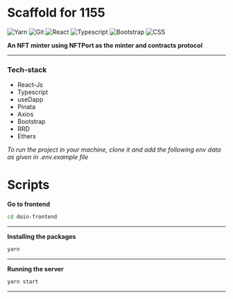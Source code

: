 # Scaffold for 1155

![Yarn](https://img.shields.io/badge/-Yarn-333333?style=for-the-badge&logo=yarn&logoColor=61dbfb)
![Git](https://img.shields.io/badge/-Git-333333?style=for-the-badge&logo=git&logoColor=61dbfb)
![React](https://img.shields.io/badge/-React-333333?style=for-the-badge&logo=react&logoColor=61dbfb)
![Typescript](https://img.shields.io/badge/-Typescript-333333?style=for-the-badge&logo=typescript&logoColor=61dbfb)
![Bootstrap](https://img.shields.io/badge/-Bootstrap-333333?style=for-the-badge&logo=bootstrap&logoColor=61dbfb)
![CSS](https://img.shields.io/badge/-CSS-333333?style=for-the-badge&logo=css&logoColor=61dbfb)

**An NFT minter using NFTPort as the minter and contracts protocol**

---

### Tech-stack

- React-Js
- Typescript
- useDapp
- Pinata
- Axios
- Bootstrap
- RRD
- Ethers

_To run the project in your machine, clone it and add the following env data as given in .env.example file_

# Scripts

**Go to frontend**

```bash
cd doin-frontend
```

---

**Installing the packages**

```bash
yarn
```

---

**Running the server**

```bash
yarn start
```

---
